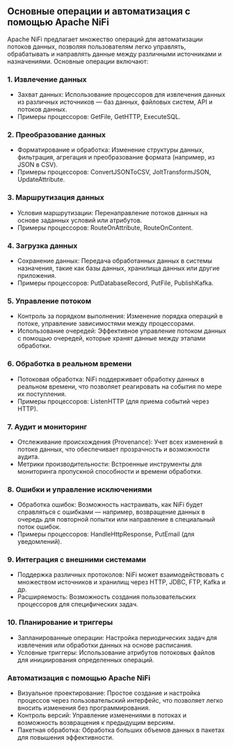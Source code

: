 ## Основные операции и автоматизация с помощью Apache NiFi

Apache NiFi предлагает множество операций для автоматизации потоков данных, позволяя пользователям легко управлять, обрабатывать и направлять данные между различными источниками и назначениями. Основные операции включают:

### 1. Извлечение данных
- Захват данных: Использование процессоров для извлечения данных из различных источников — баз данных, файловых систем, API и потоков данных.
- Примеры процессоров: GetFile, GetHTTP, ExecuteSQL.

### 2. Преобразование данных
- Форматирование и обработка: Изменение структуры данных, фильтрация, агрегация и преобразование формата (например, из JSON в CSV).
- Примеры процессоров: ConvertJSONToCSV, JoltTransformJSON, UpdateAttribute.

### 3. Маршрутизация данных
- Условия маршрутизации: Перенаправление потоков данных на основе заданных условий или атрибутов.
- Примеры процессоров: RouteOnAttribute, RouteOnContent.

### 4. Загрузка данных
- Сохранение данных: Передача обработанных данных в системы назначения, такие как базы данных, хранилища данных или другие приложения.
- Примеры процессоров: PutDatabaseRecord, PutFile, PublishKafka.

### 5. Управление потоком
- Контроль за порядком выполнения: Изменение порядка операций в потоке, управление зависимостями между процессорами.
- Использование очередей: Эффективное управление потоком данных с помощью очередей, которые хранят данные между этапами обработки.

### 6. Обработка в реальном времени
- Потоковая обработка: NiFi поддерживает обработку данных в реальном времени, что позволяет реагировать на события по мере их поступления.
- Примеры процессоров: ListenHTTP (для приема событий через HTTP).

### 7. Аудит и мониторинг
- Отслеживание происхождения (Provenance): Учет всех изменений в потоке данных, что обеспечивает прозрачность и возможности аудита.
- Метрики производительности: Встроенные инструменты для мониторинга пропускной способности и времени обработки.

### 8. Ошибки и управление исключениями
- Обработка ошибок: Возможность настраивать, как NiFi будет справляться с ошибками — например, возвращение данных в очередь для повторной попытки или направление в специальный поток ошибок.
- Примеры процессоров: HandleHttpResponse, PutEmail (для уведомлений).

### 9. Интеграция с внешними системами
- Поддержка различных протоколов: NiFi может взаимодействовать с множеством источников и хранилищ через HTTP, JDBC, FTP, Kafka и др.
- Расширяемость: Возможность создания пользовательских процессоров для специфических задач.

### 10. Планирование и триггеры
- Запланированные операции: Настройка периодических задач для извлечения или обработки данных на основе расписания.
- Условные триггеры: Использование атрибутов потоковых файлов для инициирования определенных операций.

### Автоматизация с помощью Apache NiFi
- Визуальное проектирование: Простое создание и настройка процессов через пользовательский интерфейс, что позволяет легко вносить изменения без программирования.
- Контроль версий: Управление изменениями в потоках и возможность возвращения к предыдущим версиям.
- Пакетная обработка: Обработка больших объемов данных в пакетах для повышения эффективности.
